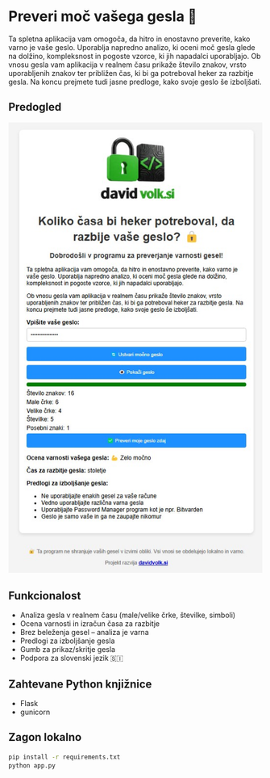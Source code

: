 # Preveri moč vašega gesla 🔐
Ta spletna aplikacija vam omogoča, da hitro in enostavno preverite, kako varno je vaše geslo. Uporablja napredno analizo, ki oceni moč gesla glede na dolžino, kompleksnost in pogoste vzorce, ki jih napadalci uporabljajo.
Ob vnosu gesla vam aplikacija v realnem času prikaže število znakov, vrsto uporabljenih znakov ter približen čas, ki bi ga potreboval heker za razbitje gesla. Na koncu prejmete tudi jasne predloge, kako svoje geslo še izboljšati.

## Predogled
![Preview](https://github.com/mrcyberwolfy/password-security-app/blob/0b95a8cb4b641081b7c4af5e090370bad770089e/static/github%20project.jpg)

## Funkcionalost
- Analiza gesla v realnem času (male/velike črke, številke, simboli)
- Ocena varnosti in izračun časa za razbitje
- Brez beleženja gesel – analiza je varna
- Predlogi za izboljšanje gesla
- Gumb za prikaz/skritje gesla
- Podpora za slovenski jezik 🇸🇮

## Zahtevane Python knjižnice
- Flask
- gunicorn

## Zagon lokalno
```bash
pip install -r requirements.txt
python app.py

